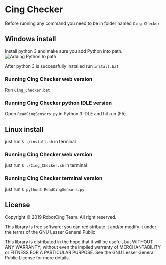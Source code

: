 # Cing Checker
Before running any command you need to be in folder named `Cing Checker`  

## Windows install
Install python 3 and make sure you add Python into path. ![Adding Python to path](https://datatofish.com/wp-content/uploads/2018/10/0001_add_Python_to_Path.png)

After python 3 is successfully installed run `install.bat`

### Running Cing Checker web version
Run `Cing_Checker.bat`

### Running Cing Checker python IDLE version
Open `ReadCingSensors.py` in Python 3 IDLE and hit run (F5).

## Linux install
just run `$ ./install.sh` in terminal
### Running Cing Checker web version

just run `$ ./Cing_Checker.sh` in terminal


### Running Cing Checker terminal version
just run `$ python3 ReadCingSensors.py`

## License 

Copyright © 2019 RobotCing Team. All right reserved.

This library is free software; you can redistribute it and/or
modify it under the terms of the GNU Lesser General Public

This library is distributed in the hope that it will be useful,
but WITHOUT ANY WARRANTY; without even the implied warranty of
MERCHANTABILITY or FITNESS FOR A PARTICULAR PURPOSE. See the GNU
Lesser General Public License for more details.
